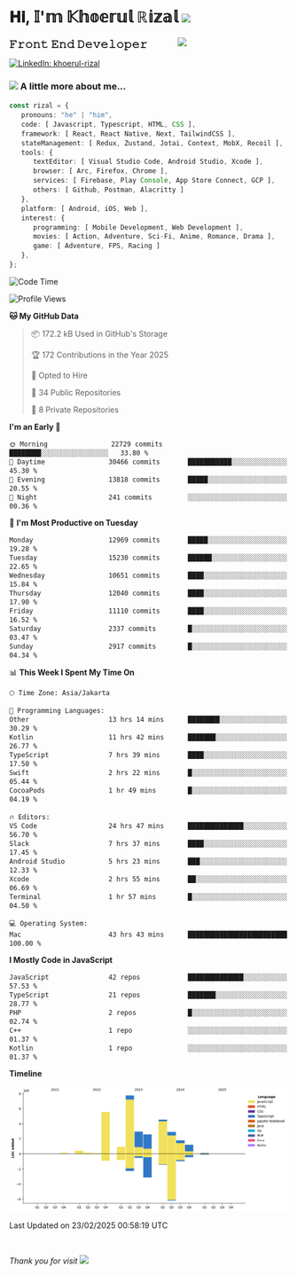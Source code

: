 <h1> 𝐇𝐢, 𝕀'𝕞 𝕂𝕙𝕠𝕖𝕣𝕦𝕝 ℝ𝕚𝕫𝕒𝕝 <img src="https://media.giphy.com/media/mGcNjsfWAjY5AEZNw6/giphy.gif" width="50"></h1>
<img align='right' src="https://media.giphy.com/media/v1.Y2lkPTc5MGI3NjExOWI2ajR2NGJubzBsZHFuaHMwajRrcDNsNXJwOG8yb3F0NjhkNXF4OSZlcD12MV9pbnRlcm5hbF9naWZfYnlfaWQmY3Q9cw/fkZukR450RQ1qnGaq9/giphy.gif" width="200">
<strong style="font-size:20px;">𝙵𝚛𝚘𝚗𝚝 𝙴𝚗𝚍 𝙳𝚎𝚟𝚎𝚕𝚘𝚙𝚎𝚛</strong>
</p></em>

[![LinkedIn: khoerul-rizal](https://img.shields.io/badge/khoerul--rizal-blue?style=flat-square&logo=Linkedin&logoColor=white&link=https://www.linkedin.com/in/khoerul-rizal/)](https://www.linkedin.com/in/khoerul-rizal/)

### <img src="https://media.giphy.com/media/VgCDAzcKvsR6OM0uWg/giphy.gif" width="50"> A little more about me...

```typescript
const rizal = {
   pronouns: "he" | "him",
   code: [ Javascript, Typescript, HTML, CSS ],
   framework: [ React, React Native, Next, TailwindCSS ],
   stateManagement: [ Redux, Zustand, Jotai, Context, MobX, Recoil ],
   tools: {
      textEditor: [ Visual Studio Code, Android Studio, Xcode ],
      browser: [ Arc, Firefox, Chrome ],
      services: [ Firebase, Play Console, App Store Connect, GCP ],
      others: [ Github, Postman, Alacritty ]
   },
   platform: [ Android, iOS, Web ],
   interest: {
      programming: [ Mobile Development, Web Development ],
      movies: [ Action, Adventure, Sci-Fi, Anime, Romance, Drama ],
      game: [ Adventure, FPS, Racing ]
   },
};
```

<!--START_SECTION:waka-->
![Code Time](http://img.shields.io/badge/Code%20Time-2%2C254%20hrs%2032%20mins-blue)

![Profile Views](http://img.shields.io/badge/Profile%20Views-0-blue)

**🐱 My GitHub Data** 

> 📦 172.2 kB Used in GitHub's Storage 
 > 
> 🏆 172 Contributions in the Year 2025
 > 
> 💼 Opted to Hire
 > 
> 📜 34 Public Repositories 
 > 
> 🔑 8 Private Repositories 
 > 
**I'm an Early 🐤** 

```text
🌞 Morning                22729 commits       ████████░░░░░░░░░░░░░░░░░   33.80 % 
🌆 Daytime                30466 commits       ███████████░░░░░░░░░░░░░░   45.30 % 
🌃 Evening                13818 commits       █████░░░░░░░░░░░░░░░░░░░░   20.55 % 
🌙 Night                  241 commits         ░░░░░░░░░░░░░░░░░░░░░░░░░   00.36 % 
```
📅 **I'm Most Productive on Tuesday** 

```text
Monday                   12969 commits       █████░░░░░░░░░░░░░░░░░░░░   19.28 % 
Tuesday                  15230 commits       ██████░░░░░░░░░░░░░░░░░░░   22.65 % 
Wednesday                10651 commits       ████░░░░░░░░░░░░░░░░░░░░░   15.84 % 
Thursday                 12040 commits       ████░░░░░░░░░░░░░░░░░░░░░   17.90 % 
Friday                   11110 commits       ████░░░░░░░░░░░░░░░░░░░░░   16.52 % 
Saturday                 2337 commits        █░░░░░░░░░░░░░░░░░░░░░░░░   03.47 % 
Sunday                   2917 commits        █░░░░░░░░░░░░░░░░░░░░░░░░   04.34 % 
```


📊 **This Week I Spent My Time On** 

```text
🕑︎ Time Zone: Asia/Jakarta

💬 Programming Languages: 
Other                    13 hrs 14 mins      ████████░░░░░░░░░░░░░░░░░   30.29 % 
Kotlin                   11 hrs 42 mins      ███████░░░░░░░░░░░░░░░░░░   26.77 % 
TypeScript               7 hrs 39 mins       ████░░░░░░░░░░░░░░░░░░░░░   17.50 % 
Swift                    2 hrs 22 mins       █░░░░░░░░░░░░░░░░░░░░░░░░   05.44 % 
CocoaPods                1 hr 49 mins        █░░░░░░░░░░░░░░░░░░░░░░░░   04.19 % 

🔥 Editors: 
VS Code                  24 hrs 47 mins      ██████████████░░░░░░░░░░░   56.70 % 
Slack                    7 hrs 37 mins       ████░░░░░░░░░░░░░░░░░░░░░   17.45 % 
Android Studio           5 hrs 23 mins       ███░░░░░░░░░░░░░░░░░░░░░░   12.33 % 
Xcode                    2 hrs 55 mins       ██░░░░░░░░░░░░░░░░░░░░░░░   06.69 % 
Terminal                 1 hr 57 mins        █░░░░░░░░░░░░░░░░░░░░░░░░   04.50 % 

💻 Operating System: 
Mac                      43 hrs 43 mins      █████████████████████████   100.00 % 
```

**I Mostly Code in JavaScript** 

```text
JavaScript               42 repos            ██████████████░░░░░░░░░░░   57.53 % 
TypeScript               21 repos            ███████░░░░░░░░░░░░░░░░░░   28.77 % 
PHP                      2 repos             █░░░░░░░░░░░░░░░░░░░░░░░░   02.74 % 
C++                      1 repo              ░░░░░░░░░░░░░░░░░░░░░░░░░   01.37 % 
Kotlin                   1 repo              ░░░░░░░░░░░░░░░░░░░░░░░░░   01.37 % 
```



**Timeline**

![Lines of Code chart](https://raw.githubusercontent.com/khoerulrizal/khoerulrizal/main/assets/bar_graph.png)


 Last Updated on 23/02/2025 00:58:19 UTC
<!--END_SECTION:waka-->
</details>
<br/>

<em>Thank you for visit</em> <img src="https://media.giphy.com/media/v1.Y2lkPTc5MGI3NjExcHdvNm1qZWtjaGw0ZjdwM3Z3NnY2dHlueTVuODBta2FiY20wM2YybSZlcD12MV9pbnRlcm5hbF9naWZfYnlfaWQmY3Q9cw/tV25tpdKqdFa9x81k2/giphy.gif" width="40">
